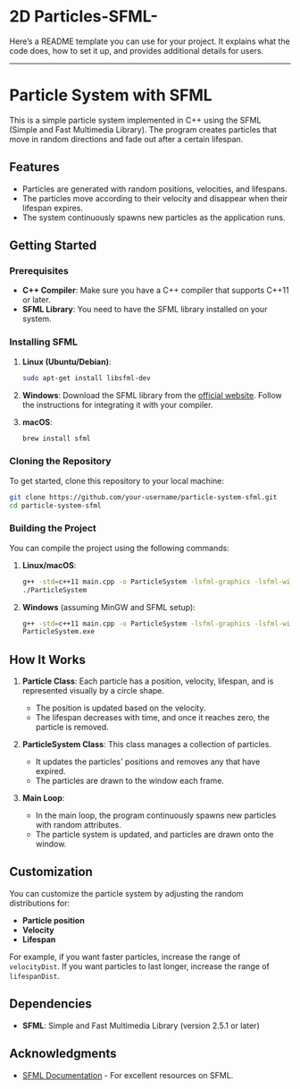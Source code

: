 # 2D Particles-SFML-
Here’s a README template you can use for your project. It explains what the code does, how to set it up, and provides additional details for users.

---

# Particle System with SFML

This is a simple particle system implemented in C++ using the SFML (Simple and Fast Multimedia Library). The program creates particles that move in random directions and fade out after a certain lifespan.

## Features
- Particles are generated with random positions, velocities, and lifespans.
- The particles move according to their velocity and disappear when their lifespan expires.
- The system continuously spawns new particles as the application runs.

## Getting Started

### Prerequisites
- **C++ Compiler**: Make sure you have a C++ compiler that supports C++11 or later.
- **SFML Library**: You need to have the SFML library installed on your system.

### Installing SFML

1. **Linux (Ubuntu/Debian)**:
   ```bash
   sudo apt-get install libsfml-dev
   ```

2. **Windows**: Download the SFML library from the [official website](https://www.sfml-dev.org/download/sfml/2.5.1/). Follow the instructions for integrating it with your compiler.

3. **macOS**:
   ```bash
   brew install sfml
   ```

### Cloning the Repository
To get started, clone this repository to your local machine:
```bash
git clone https://github.com/your-username/particle-system-sfml.git
cd particle-system-sfml
```

### Building the Project
You can compile the project using the following commands:

1. **Linux/macOS**:
   ```bash
   g++ -std=c++11 main.cpp -o ParticleSystem -lsfml-graphics -lsfml-window -lsfml-system
   ./ParticleSystem
   ```

2. **Windows** (assuming MinGW and SFML setup):
   ```bash
   g++ -std=c++11 main.cpp -o ParticleSystem -lsfml-graphics -lsfml-window -lsfml-system
   ParticleSystem.exe
   ```

## How It Works
1. **Particle Class**: Each particle has a position, velocity, lifespan, and is represented visually by a circle shape.
   - The position is updated based on the velocity.
   - The lifespan decreases with time, and once it reaches zero, the particle is removed.

2. **ParticleSystem Class**: This class manages a collection of particles.
   - It updates the particles' positions and removes any that have expired.
   - The particles are drawn to the window each frame.

3. **Main Loop**:
   - In the main loop, the program continuously spawns new particles with random attributes.
   - The particle system is updated, and particles are drawn onto the window.

## Customization
You can customize the particle system by adjusting the random distributions for:
- **Particle position**
- **Velocity**
- **Lifespan**

For example, if you want faster particles, increase the range of `velocityDist`. If you want particles to last longer, increase the range of `lifespanDist`.

## Dependencies
- **SFML**: Simple and Fast Multimedia Library (version 2.5.1 or later)

## Acknowledgments
- [SFML Documentation](https://www.sfml-dev.org/documentation/2.5.1/) - For excellent resources on SFML.
